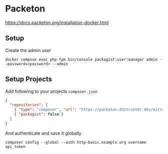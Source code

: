 # Packeton

https://docs.packeton.org/installation-docker.html

## Setup

Create the admin user

```shell
docker compose exec php-fpm bin/console packagist:user:manager admin --password=<password> --admin
```

## Setup Projects

Add following to your projects `composer.json`

```json
{
  "repositories": [
    { "type": "composer", "url": "https://packeton.d3strukt0r.dev/mirror/packagist"},
    { "packagist": false }
  ]
}
```

And authenticate and save it globally

```shell
composer config --global --auth http-basic.example.org username api_token
```
